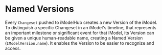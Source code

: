 # Named Versions

Every `Changeset` pushed to iModelHub creates a new Version of the iModel. To distinguish a specific Changeset in an iModel's timeline, that represents an important milestone or significant event for that iModel, its Version can be given a unique human-readable name, creating a Named Version (`IModelVersion.name`). It enables the Version to be easier to recognize and access.
